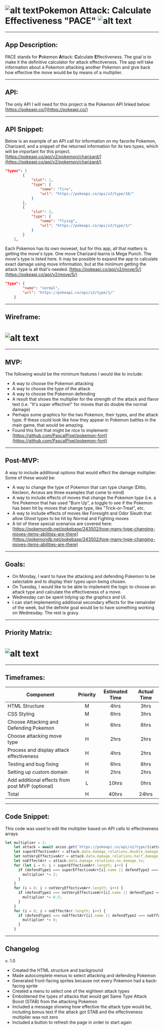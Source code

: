 # ![alt text](https://github.com/JamesMernin/PACE/blob/master/pokeball.png "Pokeball")Pokemon Attack: Calculate Effectiveness "PACE" ![alt text](https://github.com/JamesMernin/PACE/blob/master/pokeball.png "Pokeball")

---

## App Description:
PACE stands for **P**okemon **A**ttack: **C**alculate **E**ffectiveness. The goal is to make it the definitive calculator for attack effectiveness. The app will take information about a Pokemon attacking another Pokemon and give back how effective the move would be by means of a multiplier.

---

## API:
The only API I will need for this project is the Pokemon API linked below:
[https://pokeapi.co/](https://pokeapi.co/)

---

## API Snippet:
Below is an example of an API call for information on my favorite Pokemon, Charizard, and a snippet of the returned information for its two types, which will be important for this project.
[https://pokeapi.co/api/v2/pokemon/charizard/](https://pokeapi.co/api/v2/pokemon/charizard/)
```json
"types": [
        {
            "slot": 1,
            "type": {
                "name": "fire",
                "url": "https://pokeapi.co/api/v2/type/10/"
            }
        },
        {
            "slot": 2,
            "type": {
                "name": "flying",
                "url": "https://pokeapi.co/api/v2/type/3/"
            }
        }
    ],
```
Each Pokemon has its own moveset, but for this app, all that matters is getting the move's type. One move Charizard learns is Mega Punch. The move's type is listed here. It may be possible to expand the app to calculate exact damage using move information, but at the minimum getting the attack type is all that's needed.
[https://pokeapi.co/api/v2/move/5/](https://pokeapi.co/api/v2/move/5/)
```json
"type": {
        "name": "normal",
        "url": "https://pokeapi.co/api/v2/type/1/"
    }
```
---

## Wireframe:
# ![alt text](https://github.com/JamesMernin/PACE/blob/master/Images/Wireframe.png "Wireframe")

---

## MVP:
The following would be the minimum features I would like to include:
  * A way to choose the Pokemon attacking
  * A way to choose the type of the attack
  * A way to choose the Pokemon defending
  * A result that shows the multiplier for the strength of the attack and flavor text (i.e. "It's super effective!" for moves that do double the normal damage)
  * Perhaps some graphics for the two Pokemon, their types, and the attack type. If these could look like how they appear in Pokemon battles in the main game, that would be amazing.
  * Found this font that might be nice to implement: [https://github.com/PascalPixel/pokemon-font](https://github.com/PascalPixel/pokemon-font)

---

## Post-MVP:
A way to include additional options that would effect the damage multiplier. Some of these would be:
  * A way to change the type of Pokemon that can type change (Ditto, Kecleon, Arceus are three examples that come to mind)
  * A way to include effects of moves that change the Pokemon type (i.e. a fire Pokemon that has used "Burn Up", a toggle to see if the Pokemon has been hit by moves that change type, like "Trick-or-Treat", etc.
  * A way to include effects of moves like Foresight and Odor Sleuth that allow Ghost types to be hit by Normal and Fighting moves
  * A lot of these special scenarios are covered here: [https://pokemondb.net/pokebase/243502/how-many-type-changing-moves-items-abilities-are-there](https://pokemondb.net/pokebase/243502/how-many-type-changing-moves-items-abilities-are-there)

---

## Goals:
  * On Monday, I want to have the attacking and defending Pokemon to be selectable and to display their types upon being chosen.
  * On Tuesday, I would like to be able to implement the logic to choose an attack type and calculate the effectiveness of a move.
  * Wednesday can be spent tidying up the graphics and UI.
  * I can start implementing additional secondary effects for the remainder of the week, but the definite goal would be to have something working on Wednesday. The rest is gravy.

---

## Priority Matrix:
# ![alt text](https://github.com/JamesMernin/PACE/blob/master/Images/Priority%20Matrix.png "Priority Matrix")

---

## Timeframes:
| Component | Priority | Estimated Time | Actual Time |
| --- | :---: |  :---: | :---: |
| HTML Structure | M | 4hrs | 3hrs |
| CSS Styling | M | 6hrs | 3hrs |
| Choose Attacking and Defending Pokemon | H | 6hrs | 6hrs |
| Choose attacking move type | H | 2hrs | 2hrs |
| Process and display attack effectiveness | H | 4hrs | 2hrs |
| Testing and bug fixing | H | 6hrs | 6hrs |
| Setting up custom domain | H | 2hrs | 2hrs |
| Add additional effects from post MVP (optional) | L | 10hrs | 0hrs |
| Total | H | 40hrs | 24hrs |

---

## Code Snippet:
This code was used to edit the multiplier based on API calls to effectiveness arrays
```javascript
let multiplier = 1;
    let attack = await axios.get(`https://pokeapi.co/api/v2/type/${attackType.value}/`);
    let superEffectiveArr = attack.data.damage_relations.double_damage_to;
    let notVeryEffectiveArr = attack.data.damage_relations.half_damage_to;
    let noEffectArr = attack.data.damage_relations.no_damage_to;
    for (let i = 0; i < superEffectiveArr.length; i++) {
      if (defendType1 === superEffectiveArr[i].name || defendType2 === superEffectiveArr[i].name) {
        multiplier *= 2;
      }
    }
    for (i = 0; i < notVeryEffectiveArr.length; i++) {
      if (defendType1 === notVeryEffectiveArr[i].name || defendType2 === notVeryEffectiveArr[i].name) {
        multiplier *= 0.5;
      }
    }
    for (i = 0; i < noEffectArr.length; i++) {
      if (defendType1 === noEffectArr[i].name || defendType2 === noEffectArr[i].name) {
        multiplier *= 0;
      }
    }
```

---

## Changelog
v. 1.0
  * Created the HTML structure and background
  * Made autocomplete menus to select attacking and defending Pokemon
  * Generated front-facing sprites because not every Pokemon had a back-facing sprite
  * Created a menu to select one of the eighteen attack types
  * Emboldened the types of attacks that would get Same Type Attack Boost (STAB) from the attacking Pokemon
  * Included a message showing how effective the attack type would be, including bonus text if the attack got STAB and the effectiveness multiplier was not zero
  * Included a button to refresh the page in order to start again
